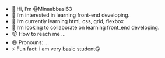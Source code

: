 - 👋 Hi, I’m @Minaabbasi63
- 👀 I’m interested in learning front-end developing.
- 🌱 I’m currently learning html, css, grid, flexbox
- 💞️ I’m looking to collaborate on learning front_end developing.
- 📫 How to reach me ...
- 😄 Pronouns: ...
- ⚡ Fun fact: i am very basic student🙃

<!---
Minaabbasi63/Minaabbasi63 is a ✨ special ✨ repository because its `README.md` (this file) appears on your GitHub profile.
You can click the Preview link to take a look at your changes.
--->

